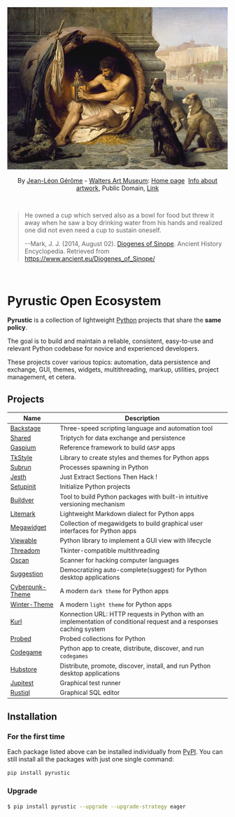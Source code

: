 <!-- Image -->
<div align="center">
    <img src="https://raw.githubusercontent.com/pyrustic/misc/master/media/diogenes.jpg" alt="Diogenes">
    <p align="center">
    By <a href="https://en.wikipedia.org/wiki/en:Jean-L%C3%A9on_G%C3%A9r%C3%B4me" class="extiw" title="w:en:Jean-Léon Gérôme">Jean-Léon Gérôme</a> - <a href="https://en.wikipedia.org/wiki/en:Walters_Art_Museum" class="extiw" title="w:en:Walters Art Museum">Walters Art Museum</a>: <a href="https://thewalters.org/" rel="nofollow"></a> <a rel="nofollow" class="external text" href="https://thewalters.org/">Home page</a>&nbsp;<a href="https://art.thewalters.org/detail/31957" rel="nofollow"></a> <a rel="nofollow" class="external text" href="https://art.thewalters.org/detail/31957">Info about artwork</a>, Public Domain, <a href="https://commons.wikimedia.org/w/index.php?curid=323523">Link</a>
    </p>
</div>

<br>

> He owned a cup which served also as a bowl for food but threw it away when he saw a boy drinking water from his hands and realized one did not even need a cup to sustain oneself.</p>
>
>    --Mark, J. J. (2014, August 02). [Diogenes of Sinope](href="https://www.ancient.eu/Diogenes_of_Sinope/). Ancient History Encyclopedia. Retrieved from https://www.ancient.eu/Diogenes_of_Sinope/

<br>



# Pyrustic Open Ecosystem
**Pyrustic** is a collection of lightweight [Python](https://www.python.org/) projects that share the **same policy**.

The goal is to build and maintain a reliable, consistent, easy-to-use and relevant Python codebase for novice and experienced developers.

These projects cover various topics: automation, data persistence and exchange, GUI, themes, widgets, multithreading, markup, utilities, project management, et cetera. 

## Projects

| Name | Description |
| --- | --- |
| [Backstage](https://github.com/pyrustic/backstage) | Three-speed scripting language and automation tool |
| [Shared](https://github.com/pyrustic/shared) | Triptych for data exchange and persistence |
| [Gaspium](https://github.com/pyrustic/gaspium) | Reference framework to build `GASP` apps |
| [TkStyle](https://github.com/pyrustic/tkstyle) | Library to create styles and themes for Python apps |
| [Subrun](https://github.com/pyrustic/subrun) | Processes spawning in Python |
| [Jesth](https://github.com/pyrustic/backstage) | Just Extract Sections Then Hack ! |
| [Setupinit](https://github.com/pyrustic/buildver) | Initialize Python projects |
| [Buildver](https://github.com/pyrustic/buildver) | Tool to build Python packages with built-in intuitive versioning mechanism |
| [Litemark](https://github.com/pyrustic/litemark) | Lightweight Markdown dialect for Python apps |
| [Megawidget](https://github.com/pyrustic/megawidget) | Collection of megawidgets to build graphical user interfaces for Python apps |
| [Viewable](https://github.com/pyrustic/viewable) | Python library to implement a GUI view with lifecycle |
| [Threadom](https://github.com/pyrustic/threadom) | Tkinter-compatible multithreading |
| [Oscan](https://github.com/pyrustic/oscan) | Scanner for hacking computer languages |
| [Suggestion](https://github.com/pyrustic/suggestion) | Democratizing auto-complete(suggest) for Python desktop applications |
| [Cyberpunk-Theme](https://github.com/pyrustic/cyberpunk-theme) | A modern `dark theme` for Python apps|
| [Winter-Theme](https://github.com/pyrustic/winter-theme) | A modern `light theme` for Python apps|
| [Kurl](https://github.com/pyrustic/kurl) | Konnection URL: HTTP requests in Python with an implementation of conditional request and a responses caching system |
| [Probed](https://github.com/pyrustic/probed) | Probed collections for Python |
| [Codegame](https://github.com/pyrustic/codegame) | Python app to create, distribute, discover, and run `codegames`|
| [Hubstore](https://github.com/pyrustic/hubstore) | Distribute, promote, discover, install, and run Python desktop applications|
| [Jupitest](https://github.com/pyrustic/jupitest) | Graphical test runner|
| [Rustiql](https://github.com/pyrustic/rustiql) | Graphical SQL editor|



## Installation
### For the first time
Each package listed above can be installed individually from [PyPI](https://pypi.org). You can still install all the packages with just one single command:

```bash
pip install pyrustic
```

### Upgrade
```bash
$ pip install pyrustic --upgrade --upgrade-strategy eager

```
